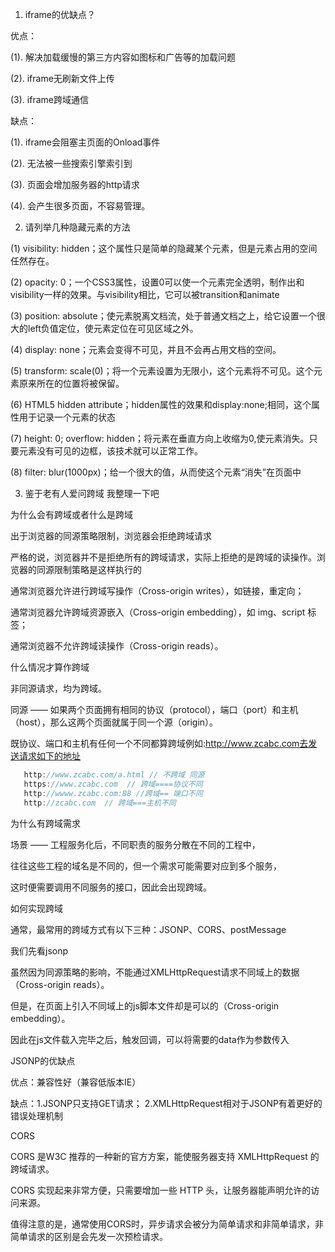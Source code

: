 1. iframe的优缺点？

优点：

(1). 解决加载缓慢的第三方内容如图标和广告等的加载问题

(2). iframe无刷新文件上传

(3). iframe跨域通信

缺点：

(1). iframe会阻塞主页面的Onload事件

(2). 无法被一些搜索引擎索引到

(3). 页面会增加服务器的http请求

(4). 会产生很多页面，不容易管理。


2. 请列举几种隐藏元素的方法

(1) visibility: hidden；这个属性只是简单的隐藏某个元素，但是元素占用的空间任然存在。

(2) opacity: 0；一个CSS3属性，设置0可以使一个元素完全透明，制作出和visibility一样的效果。与visibility相比，它可以被transition和animate

(3) position: absolute；使元素脱离文档流，处于普通文档之上，给它设置一个很大的left负值定位，使元素定位在可见区域之外。

(4) display: none；元素会变得不可见，并且不会再占用文档的空间。

(5) transform: scale(0)；将一个元素设置为无限小，这个元素将不可见。这个元素原来所在的位置将被保留。

(6) HTML5 hidden attribute；hidden属性的效果和display:none;相同，这个属性用于记录一个元素的状态

(7) height: 0; overflow: hidden；将元素在垂直方向上收缩为0,使元素消失。只要元素没有可见的边框，该技术就可以正常工作。

(8) filter: blur(1000px)；给一个很大的值，从而使这个元素“消失”在页面中



3. 鉴于老有人爱问跨域 我整理一下吧

为什么会有跨域或者什么是跨域

出于浏览器的同源策略限制，浏览器会拒绝跨域请求

严格的说，浏览器并不是拒绝所有的跨域请求，实际上拒绝的是跨域的读操作。浏览器的同源限制策略是这样执行的

通常浏览器允许进行跨域写操作（Cross-origin writes），如链接，重定向；

通常浏览器允许跨域资源嵌入（Cross-origin embedding），如 img、script 标签；

通常浏览器不允许跨域读操作（Cross-origin reads）。

什么情况才算作跨域

非同源请求，均为跨域。

同源 —— 如果两个页面拥有相同的协议（protocol），端口（port）和主机（host），那么这两个页面就属于同一个源（origin）。

既协议、端口和主机有任何一个不同都算跨域例如:http://www.zcabc.com去发送请求如下的地址

```js
   http://www.zcabc.com/a.html // 不跨域 同源 
   https://www.zcabc.com  // 跨域====协议不同
   http://wwww.zcabc.com:88 //跨域== 端口不同
   http://zcabc.com  // 跨域===主机不同

```
为什么有跨域需求

场景 —— 工程服务化后，不同职责的服务分散在不同的工程中，

往往这些工程的域名是不同的，但一个需求可能需要对应到多个服务，

这时便需要调用不同服务的接口，因此会出现跨域。

如何实现跨域

通常，最常用的跨域方式有以下三种：JSONP、CORS、postMessage

我们先看jsonp

虽然因为同源策略的影响，不能通过XMLHttpRequest请求不同域上的数据（Cross-origin reads）。

但是，在页面上引入不同域上的js脚本文件却是可以的（Cross-origin embedding）。

因此在js文件载入完毕之后，触发回调，可以将需要的data作为参数传入

JSONP的优缺点

优点：兼容性好（兼容低版本IE）

缺点：1.JSONP只支持GET请求； 2.XMLHttpRequest相对于JSONP有着更好的错误处理机制


CORS

CORS 是W3C 推荐的一种新的官方方案，能使服务器支持 XMLHttpRequest 的跨域请求。

CORS 实现起来非常方便，只需要增加一些 HTTP 头，让服务器能声明允许的访问来源。

值得注意的是，通常使用CORS时，异步请求会被分为简单请求和非简单请求，非简单请求的区别是会先发一次预检请求。
